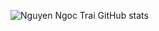 ![Nguyen Ngoc Trai GitHub stats](https://github-readme-stats.vercel.app/api?username=Nguyen_Ngoc_Trai&theme=dark&show_icons=true)
